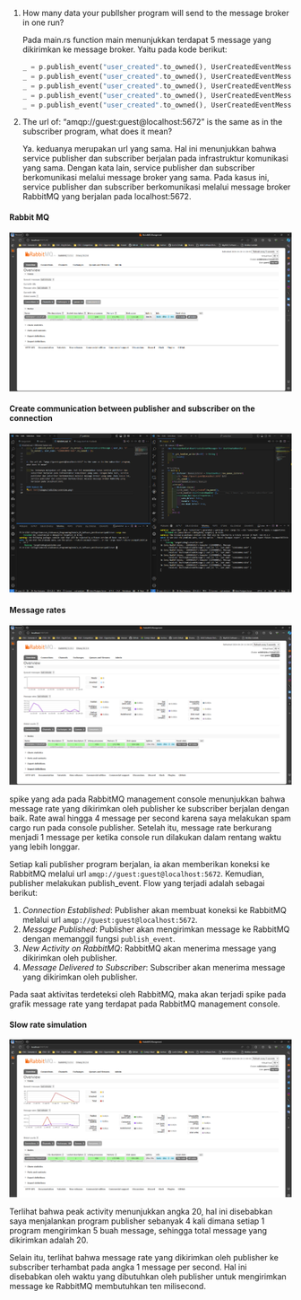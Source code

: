 1. How many data your publlsher program will send to the message broker in one run?

    Pada main.rs function main menunjukkan terdapat 5 message yang dikirimkan ke message broker. Yaitu pada kode berikut:
    ```rust
    _ = p.publish_event("user_created".to_owned(), UserCreatedEventMessage { user_id: "1" to_owned(), user_name: "2206810042-Amir".to_owned() });
    _ = p.publish_event("user_created".to_owned(), UserCreatedEventMessage { user_id: "2" to_owned(), user_name: "2206810042-Budi".to_owned() });
    _ = p.publish_event("user_created".to_owned(), UserCreatedEventMessage { user_id: "3" to_owned(), user_name: "2206810042-Cica".to_owned() });
    _ = p.publish_event("user_created".to_owned(), UserCreatedEventMessage { user_id: "4" to_owned(), user_name: "2206810042-Dira".to_owned() });
    _ = p.publish_event("user_created".to_owned(), UserCreatedEventMessage { user_id: "5" to_owned(), user_name: "2206810042-Emir".to_owned() });
    ```


2. The url of: “amqp://guest:guest@localhost:5672” is the same as in the subscriber program, what does it mean?

    Ya. keduanya merupakan url yang sama. Hal ini menunjukkan bahwa service publisher dan subscriber berjalan pada infrastruktur komunikasi yang sama. Dengan kata lain, service publisher dan subscriber berkomunikasi melalui message broker yang sama. Pada kasus ini, service publisher dan subscriber berkomunikasi melalui message broker RabbitMQ yang berjalan pada localhost:5672.

#### Rabbit MQ
![alt text](images/rabbitmq-overview.png)

#### Create communication between publisher and subscriber on the connection
![alt text](images/event-sent.png)

#### Message rates
![alt text](images/message-chart.png)

spike yang ada pada RabbitMQ management console menunjukkan bahwa message rate yang dikirimkan oleh publisher ke subscriber berjalan dengan baik. Rate awal hingga 4 message per second karena saya melakukan spam cargo run pada console publisher. Setelah itu, message rate berkurang menjadi 1 message per ketika console run dilakukan dalam rentang waktu yang lebih longgar.

Setiap kali publisher program berjalan, ia akan memberikan koneksi ke RabbitMQ melalui url `amqp://guest:guest@localhost:5672`. Kemudian, publisher melakukan publish_event. Flow yang terjadi adalah sebagai berikut:

1. *Connection Established*: Publisher akan membuat koneksi ke RabbitMQ melalui url `amqp://guest:guest@localhost:5672`.
2. *Message Published*: Publisher akan mengirimkan message ke RabbitMQ dengan memanggil fungsi `publish_event`.
3. *New Activity on RabbitMQ*: RabbitMQ akan menerima message yang dikirimkan oleh publisher.
4. *Message Delivered to Subscriber*: Subscriber akan menerima message yang dikirimkan oleh publisher.

Pada saat aktivitas terdeteksi oleh RabbitMQ, maka akan terjadi spike pada grafik message rate yang terdapat pada RabbitMQ management console.

#### Slow rate simulation
![alt text](images/slow-rate.png)

Terlihat bahwa peak activity menunjukkan angka 20, hal ini disebabkan saya menjalankan program publisher sebanyak 4 kali dimana setiap 1 program mengirimkan 5 buah message, sehingga total message yang dikirimkan adalah 20. 

Selain itu, terlihat bahwa message rate yang dikirimkan oleh publisher ke subscriber terhambat pada angka 1 message per second. Hal ini disebabkan oleh waktu yang dibutuhkan oleh publisher untuk mengirimkan message ke RabbitMQ membutuhkan ten milisecond.